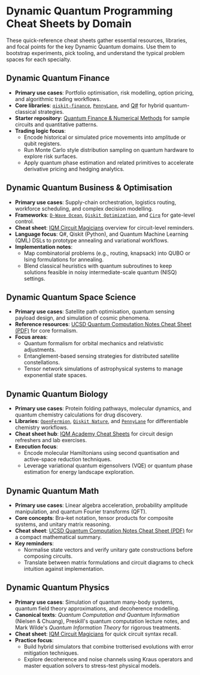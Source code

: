 # Dynamic Quantum Programming Cheat Sheets by Domain

These quick-reference cheat sheets gather essential resources, libraries, and
focal points for the key Dynamic Quantum domains. Use them to bootstrap
experiments, pick tooling, and understand the typical problem spaces for each
specialty.

## Dynamic Quantum Finance

- **Primary use cases**: Portfolio optimisation, risk modelling, option pricing,
  and algorithmic trading workflows.
- **Core libraries**:
  [`qiskit-finance`](https://qiskit.org/documentation/finance/),
  [`PennyLane`](https://pennylane.ai/), and
  [Q#](https://learn.microsoft.com/azure/quantum/overview-what-is-qsharp) for
  hybrid quantum-classical strategies.
- **Starter repository**:
  [Quantum Finance & Numerical Methods](https://github.com/MonitSharma/Quantum-Finance-and-Numerical-Methods)
  for sample circuits and quantitative patterns.
- **Trading logic focus**:
  - Encode historical or simulated price movements into amplitude or qubit
    registers.
  - Run Monte Carlo style distribution sampling on quantum hardware to explore
    risk surfaces.
  - Apply quantum phase estimation and related primitives to accelerate
    derivative pricing and hedging analytics.

## Dynamic Quantum Business & Optimisation

- **Primary use cases**: Supply-chain orchestration, logistics routing,
  workforce scheduling, and complex decision modelling.
- **Frameworks**: [`D-Wave Ocean`](https://docs.ocean.dwavesys.com/en/stable/),
  [`Qiskit Optimization`](https://qiskit.org/ecosystem/optimization/), and
  [`Cirq`](https://quantumai.google/cirq) for gate-level control.
- **Cheat sheet**:
  [IQM Circuit Magicians](https://meetiqm.com/blog/quantum-computing-cheat-sheet-for-circuit-magicians/)
  overview for circuit-level reminders.
- **Language focus**: Q#, Qiskit (Python), and Quantum Machine Learning (QML)
  DSLs to prototype annealing and variational workflows.
- **Implementation notes**:
  - Map combinatorial problems (e.g., routing, knapsack) into QUBO or Ising
    formulations for annealing.
  - Blend classical heuristics with quantum subroutines to keep solutions
    feasible in noisy intermediate-scale quantum (NISQ) settings.

## Dynamic Quantum Space Science

- **Primary use cases**: Satellite path optimisation, quantum sensing payload
  design, and simulation of cosmic phenomena.
- **Reference resources**:
  [UCSD Quantum Computation Notes Cheat Sheet (PDF)](https://cseweb.ucsd.edu/~slovett/workshops/quantum-computation-2018/files/cheat_sheet.pdf)
  for core formalism.
- **Focus areas**:
  - Quantum formalism for orbital mechanics and relativistic adjustments.
  - Entanglement-based sensing strategies for distributed satellite
    constellations.
  - Tensor network simulations of astrophysical systems to manage exponential
    state spaces.

## Dynamic Quantum Biology

- **Primary use cases**: Protein folding pathways, molecular dynamics, and
  quantum chemistry calculations for drug discovery.
- **Libraries**: [`OpenFermion`](https://github.com/quantumlib/OpenFermion),
  [`Qiskit Nature`](https://qiskit.org/ecosystem/nature/), and
  [`PennyLane`](https://pennylane.ai/) for differentiable chemistry workflows.
- **Cheat sheet hub**:
  [IQM Academy Cheat Sheets](https://github.com/iqm-finland/iqm-academy-cheat-sheets)
  for circuit design refreshers and lab exercises.
- **Execution focus**:
  - Encode molecular Hamiltonians using second quantisation and active-space
    reduction techniques.
  - Leverage variational quantum eigensolvers (VQE) or quantum phase estimation
    for energy landscape exploration.

## Dynamic Quantum Math

- **Primary use cases**: Linear algebra acceleration, probability amplitude
  manipulation, and quantum Fourier transforms (QFT).
- **Core concepts**: Bra–ket notation, tensor products for composite systems,
  and unitary matrix reasoning.
- **Cheat sheet**:
  [UCSD Quantum Computation Notes Cheat Sheet (PDF)](https://cseweb.ucsd.edu/~slovett/workshops/quantum-computation-2018/files/cheat_sheet.pdf)
  for a compact mathematical summary.
- **Key reminders**:
  - Normalise state vectors and verify unitary gate constructions before
    composing circuits.
  - Translate between matrix formulations and circuit diagrams to check
    intuition against implementation.

## Dynamic Quantum Physics

- **Primary use cases**: Simulation of quantum many-body systems, quantum field
  theory approximations, and decoherence modelling.
- **Canonical texts**: _Quantum Computation and Quantum Information_ (Nielsen &
  Chuang), Preskill's quantum computation lecture notes, and Mark Wilde's
  _Quantum Information Theory_ for rigorous treatments.
- **Cheat sheet**:
  [IQM Circuit Magicians](https://meetiqm.com/blog/quantum-computing-cheat-sheet-for-circuit-magicians/)
  for quick circuit syntax recall.
- **Practice focus**:
  - Build hybrid simulators that combine trotterised evolutions with error
    mitigation techniques.
  - Explore decoherence and noise channels using Kraus operators and master
    equation solvers to stress-test physical models.
